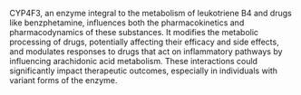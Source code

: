 CYP4F3, an enzyme integral to the metabolism of leukotriene B4 and drugs like benzphetamine, influences both the pharmacokinetics and pharmacodynamics of these substances. It modifies the metabolic processing of drugs, potentially affecting their efficacy and side effects, and modulates responses to drugs that act on inflammatory pathways by influencing arachidonic acid metabolism. These interactions could significantly impact therapeutic outcomes, especially in individuals with variant forms of the enzyme.